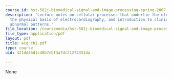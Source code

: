 ```yaml
---
course_id: hst-582j-biomedical-signal-and-image-processing-spring-2007
description: 'Lecture notes on cellular processes that underlie the electrocardiogram,
  the physical basis of electrocardiography, and introduction to clinical electrocardiography:
  abnormal patterns.'
file_location: /coursemedia/hst-582j-biomedical-signal-and-image-processing-spring-2007/421dd46d1c40b7cbf3a7dc212f2351da_ecg_ch1.pdf
file_type: application/pdf
layout: pdf
title: ecg_ch1.pdf
type: course
uid: 421dd46d1c40b7cbf3a7dc212f2351da

---
```

None